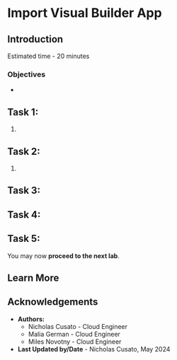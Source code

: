 # Import Visual Builder App

## Introduction

Estimated time - 20 minutes


### Objectives

* 

## Task 1: 

1. 

## Task 2: 

1.

## Task 3: 



## Task 4: 



## Task 5: 


You may now **proceed to the next lab**.

## Learn More


## Acknowledgements

* **Authors:**
	* Nicholas Cusato - Cloud Engineer
	* Malia German - Cloud Engineer
	* Miles Novotny - Cloud Engineer
* **Last Updated by/Date** - Nicholas Cusato, May 2024